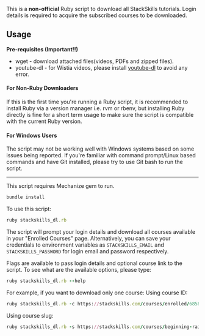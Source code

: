 This is a **non-official** Ruby script to download all StackSkills tutorials. Login details is required to acquire the subscribed courses to be downloaded.

## Usage
**Pre-requisites (Important!!)**
- wget - download attached files(videos, PDFs and zipped files).
- youtube-dl - for Wistia videos, please install [youtube-dl](https://github.com/rg3/youtube-dl) to avoid any error.

#### For Non-Ruby Downloaders
If this is the first time you're running a Ruby script, it is recommended to install Ruby via a version manager i.e. rvm or rbenv, but installing Ruby directly is fine for a short term usage to make sure the script is compatible with the current Ruby version.

#### For Windows Users
The script may not be working well with Windows systems based on some issues being reported. If you're familiar with command prompt/Linux based commands and have Git installed, please try to use Git bash to run the script.

------

This script requires Mechanize gem to run.
```ruby
bundle install
```

To use this script:
```ruby
ruby stackskills_dl.rb
```
The script will prompt your login details and download all courses available in your "Enrolled Courses" page. Alternatively, you can save your credentials to environment variables as `STACKSKILLS_EMAIL` and `STACKSKILLS_PASSWORD` for login email and password respectively.

Flags are available to pass login details and optional course link to the script.
To see what are the available options, please type:
```ruby
ruby stackskills_dl.rb --help
```

For example, if you want to download only one course:
Using course ID:
```ruby
ruby stackskills_dl.rb -c https://stackskills.com/courses/enrolled/68582
```

Using course slug:
```ruby
ruby stackskills_dl.rb -s https://stackskills.com/courses/beginning-rails-programming
```
